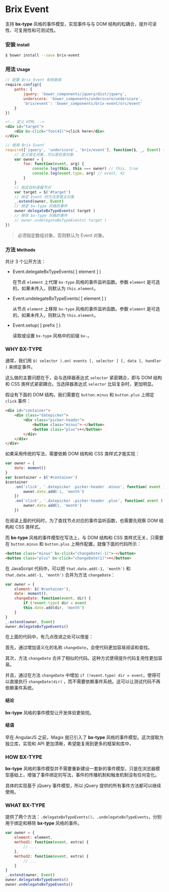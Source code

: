 # Brix Event

支持 **bx-type** 风格的事件模型，实现事件与与 DOM 结构的松耦合，提升可读性、可复用性和可测试性。

### 安装 <small>Install</small>

```sh
$ bower install --save brix-event
```

### 用法 <small>Usage</small>

```js
// 配置 Brix Event 和依赖库
require.config({
    paths: {
        jquery: 'bower_components/jquery/dist/jquery',
        underscore: 'bower_components/underscore/underscore',
        'brix/event': 'bower_components/brix-event/src/event'
    }
})
```

```html
<!-- 定义 HTML -->
<div id="target">
    <div bx-click="foo(42)">click here</div>
</div>
```

```js
// 使用 Brix Event
require(['jquery', 'underscore', 'brix/event'], function($, _, Event) {
    // 定义宿主对象，可以是任意对象
    var owner = {
        foo: function(event, arg) {
            console.log(this, this === owner) // this, true
            console.log(event.type, arg) // event, 42
        }
    }
    // 指定目标容器节点
    var target = $('#target')
    // 绑定 Event 的方法至宿主对象
    _.extend(owner, Event)
    // 绑定 bx-type 风格的事件
    owner.delegateBxTypeEvents( target )
    // 移除 bx-type 风格的事件
    // owner.undelegateBxTypeEvents( target )
})
```

> 必须指定数组对象，否则默认为 Event 对象。

### 方法 <small>Methods</small>

共计 3 个公开方法：

* Event.delegateBxTypeEvents( [ element ] )

    在节点 `element` 上代理 `bx-type` 风格的事件监听函数。参数 `element` 是可选的，如果未传入，则默认为 `this.element`。

* Event.undelegateBxTypeEvents( [ element ] )

    从节点 `element` 上移除 `bx-type` 风格的事件监听函数。参数 `element` 是可选的，如果未传入，则默认为 `this.element`。

* Event.setup( [ prefix ] )

    读取或设置 `bx-type` 风格中的前缀 `bx-`。

### WHY BX-TYPE

通常，我们用 `$( selector ).on( events [, selector ] [, data ], handler )` 来绑定事件。

这么做的主要问题在于，会与选择器表达式 `selector` 紧密耦合，即与 DOM 结构和 CSS 类样式紧密耦合。当选择器表达式 `selector` 比较复杂时，更加明显。

假设有下面的 DOM 结构，我们需要在 `button.minus` 和 `button.plus` 上绑定 `click` 事件：

```html
<div id="container">
    <div class="datepicker">
        <div class="picker-header">
            <button class="minus">-</button>
            <button class="plus">+</button>
        </div>
    </div>
</div>
```

如果采用传统的写法，需要依赖 DOM 结构和 CSS 类样式才能实现：

```js
var owner = {
    date: moment()
}
var $container = $('#container')
$container
    .on('click', '.datepicker .picker-header .minus', function( event ) {
        owner.date.add(-1, 'month')
    })
    .on('click', '.datepicker .picker-header .plus', function( event ) {
        owner.date.add(1, 'month')
    })
```

在阅读上面的代码时，为了查找节点对应的事件监听函数，也需要先观察 DOM 结构和 CSS 类样式。

而 **bx-type** 风格的事件模型在写法上，与 DOM 结构和 CSS 类样式无关，只需要在 `button.minus` 和 `button.plus` 上稍作配置，就像下面的代码所示：

```html
<button class="minux" bx-click="changeDate(-1)">-</button>
<button class="plus" bx-click="changeDate(1)">+</button>
```
在 JavaScript 代码中，可以把 `that.date.add(-1, 'month')` 和 `that.date.add(-1, 'month')` 合并为方法 `changeDate`：

```js
var owner = {
    element: $('#container'),
    date: moment(),
    changeDate: function(event, dir) {
        if (!event.type) dir = event
        this.date.add(dir, 'month')
    }
}
_.extend(owner, Event)
owner.delegateBxTypeEvents()
```

在上面的代码中，有几点改进之处可以借鉴：

首先，通过增加语义化的名称 `changeDate`，会使代码更加容易阅读和查找。

其次，方法 `changeDate` 合并了相似的代码。这种方式使得提升代码复用性更加容易。

并且，通过在方法 `changeDate` 中增加 `if (!event.type) dir = event`，使得可以直接执行 `changeDate(dir)` ，而不需要依赖事件系统。这可以让测试代码不再依赖事件系统。

#### 结论

**bx-type** 风格的事件模型让开发体验更愉悦。

#### 结语

早在 AngularJS 之前，Magix 就已引入了 **bx-type** 风格的事件模型。这次提取为独立库，实现和 API 更加清晰，希望能复用到更多的框架和库中，

### HOW BX-TYPE

**bx-type** 风格的事件模型并不需要重新建设一套新的事件模型，只是在浏览器模型基础上，增强了事件绑定的写法，事件的传播机制和触发机制没有任何变化。

具体的实现基于 jQuery 事件模型，所以 jQuery 提供的所有事件方法都可以继续使用。

### WHAT BX-TYPE

提供了两个方法：`.delegateBxTypeEvents()`、`.undelegateBxTypeEvents`，分别用于绑定和移除 **bx-type** 风格的事件。

```js
var owner = {
    element: element,
    method1: function(event, extra) {
        // ...
    },
    method2: function(event, extra) {
        // ...
    }
}
_.extend(owner, Event)
owner.delegateBxTypeEvents()
owner.undelegateBxTypeEvents()
```